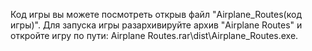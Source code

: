 Код игры вы можете посмотреть открыв файл "Airplane_Routes(код игры)". Для запуска игры разархивируйте архив "Airplane Routes" и откройте игру по пути: Airplane Routes.rar\dist\Airplane_Routes.exe.
